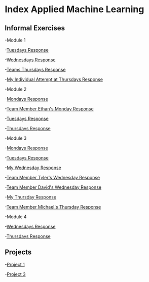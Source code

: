 # Index Applied Machine Learning

## Informal Exercises
-Module 1

-[Tuesdays Response](tues1.md)

-[Wednesdays Response](wed1.md)

-[Teams Thursdays Response](https://amanroa.github.io/data310/thurs1.html) 

-[My Individual Attempt at Thursdays Response](IndividualAttempt.md)

-Module 2

-[Mondays Response](Monday1.md)

-[Team Member Ethan's Monday Response](https://eanelson01.github.io/DATA310/mod2/monday2.html)

-[Tuesdays Response](Tuesday2.md)

-[Thursdays Response](Thursday2.md)

-Module 3

-[Mondays Response](Monday3.md)

-[Tuesdays  Response](Tuesday3.md)

-[My Wednesday Response](Wednesday3.md)

-[Team Member Tyler's Wednesday Response](https://tyeatts75.github.io/Data310/wed3.html)

-[Team Member David's Wednesday Response](https://dj-olson.github.io/data310/weds3.html)

-[My Thursday Response](Thursday3.md)

-[Team Member Michael's Thursday Response](https://michaelcusacknelkin.github.io/DATA310/Informal%20Responses/Preprocessing.html)

-Module 4

-[Wednesdays Response](Wednesday4.md)

-[Thursdays Response](Thursday4.md)

## Projects

-[Project 1](Project1.md)

-[Project 3](Project3.md)
